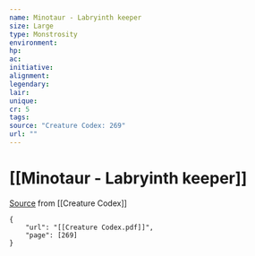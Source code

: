 ```yaml
---
name: Minotaur - Labryinth keeper
size: Large
type: Monstrosity
environment: 
hp: 
ac: 
initiative: 
alignment: 
legendary: 
lair: 
unique: 
cr: 5
tags: 
source: "Creature Codex: 269"
url: ""
---
```

# [[Minotaur - Labryinth keeper]]

[Source](zotero://open-pdf/library/items/NTNKJRHG?page=269) from [[Creature Codex]]

```pdf
{
	"url": "[[Creature Codex.pdf]]",
	"page": [269]
}
```

